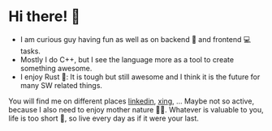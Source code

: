 # Hi there! :wave:

- I am curious guy having fun as well as on backend 🦾 and frontend 💻 tasks.
- Mostly I do C++, but I see the language more as a tool to create something awesome.
- I enjoy Rust 🦀: It is tough but still awesome and I think it is the future for many SW related things.

You will find me on different places [linkedin](https://www.linkedin.com/in/andreas-heimberger/), [xing](https://www.xing.com/profile/Andreas_Heimberger4), ... Maybe not so active, because I also need to enjoy mother nature 🐻🌳. Whatever is valuable to you, life is too short 🍃, so live every day as if it were your last.
